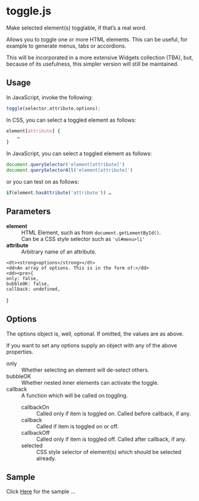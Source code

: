toggle.js
=========

Make selected element(s) togglable, if that’s a real word.

Allows you to toggle one or more HTML elements. This can be useful, for example to generate menus, tabs or accordions.

This will be incorporated in a more extensive Widgets collection (TBA), but, because of its usefulness, this simpler version will still be maintained.

Usage
-----

In JavaScript, invoke the following:

```js
toggle(selector,attribute,options);
```

In CSS, you can select a toggled element as follows:

```css
element[attribute] {
	…
}
```

In JavaScript, you can select a toggled element as follows:

```js
document.querySelector('element[attribute]')
document.querySelectorAll('element[attribute]')
```

or you can test on as follows:

```js
if(element.hasAttribute('attribute')) …
```


Parameters
----------

<dl>
	<dt><strong>element</strong></dt>
	<dd>HTML Element, such as from <code>document.getLementById()</code>.</dd>
	<dd>Can be a CSS style selector such as <code>'ul#menu>li'</code></dd>
	<dt><strong>attribute</strong></dt>
	<dd>Arbitrary name of an attribute.</dd>

	<dt><strong>options</strong></dt>
	<dd>An array of options. This is in the form of:</dd>
	<dd><pre>{
	only: false,
	bubbleOK: false,
	callback: undefined,	
}</pre></dd>
</dl>

Options
-------

The options object is, well, optional. If omitted, the values are as above.

If you want to set any options supply an object with any of the above properties.

<dl>
	<dt>only</dt>
	<dd>Whether selecting an element will de-select others.</dd>
	<dt>bubbleOK</dt>
	<dd>Whether nested inner elements can activate the toggle.</dd>
	<dt>callback</dt>
	<dd>A function which will be called on toggling.
		<dl>
			<dt>callbackOn</dt>
			<dd>Called only if item is toggled on. Called before callback, if any.</dd>
			<dt>callback</dt>
			<dd>Called if item is toggled on or off.</dd>
			<dt>callbackOff</dt>
			<dd>Called only if item is toggled off. Called after callback, if any.</dd>
			<dt>selected</dt>
			<dd>CSS style selector of element(s) which should be selected already.</dd>
		</dl>
	</dd>
</dl>

Sample
------

Click [Here](https://manngo.github.io/toggle.js/sample/sample.html) for the sample …